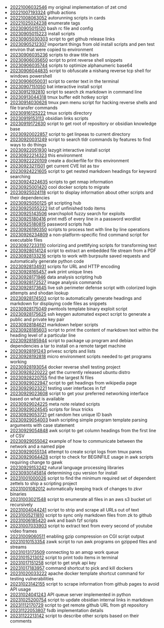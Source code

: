 - [20221006032546](/zet/20221006032546/README.md) my original implementation of zet cmd
- [20221007193324](/zet/20221007193324/README.md) github actions
- [20221008063052](/zet/20221008063052/README.md) autorunning scripts in cards
- [20221025024238](/zet/20221025024238/README.md) enumerate tags
- [20230905015120](/zet/20230905015120/README.md) bash rc file and config
- [20230905015223](/zet/20230905015223/README.md) install scripts
- [20230905030303](/zet/20230905030303/README.md) script to get github release links
- [20230905212307](/zet/20230905212307/README.md) important things from old install scripts and pen test environ that were copied to environment
- [20230906035236](/zet/20230906035236/README.md) scripts to draw title bars
- [20230906035650](/zet/20230906035650/README.md) script to print reverse shell snippets
- [20230906035744](/zet/20230906035744/README.md) scripts to optimize alphanumeric base64
- [20230906044835](/zet/20230906044835/README.md) script to obfuscate a nishang reverse tcp shell for windows powershell
- [20230906050031](/zet/20230906050031/README.md) script to center text in the terminal
- [20230907151050](/zet/20230907151050/README.md) bat interactive install script
- [20230912192810](/zet/20230912192810/README.md) script to search zk markdown in command line
- [20230913044318](/zet/20230913044318/README.md) tmux buffer edit hotkey script
- [20230914030626](/zet/20230914030626/README.md) tmux pwn menu script for hacking reverse shells and file transfer commands
- [20230916125222](/zet/20230916125222/README.md) tmux scripts directory
- [20230919153113](/zet/20230919153113/README.md) obsidian links scripts
- [20230919172630](/zet/20230919172630/README.md) script to get root of repository or obsidian knowledge base
- [20230920022857](/zet/20230920022857/README.md) script to get linpeas to current directory
- [20230920031249](/zet/20230920031249/README.md) script to search tldr commands by features to find ways to do things
- [20230922051930](/zet/20230922051930/README.md) lazygit interactive install script
- [20230922214323](/zet/20230922214323/README.md) this environment
- [20230922220109](/zet/20230922220109/README.md) create a dockerfile for this environment
- [20230923211501](/zet/20230923211501/README.md) get current CVE list as tsv
- [20230924221605](/zet/20230924221605/README.md) script to get nested markdown headings for keyword searching
- [20230924224635](/zet/20230924224635/README.md) scripts to get nmap information
- [20230925001420](/zet/20230925001420/README.md) cool docker scripts to migrate
- [20230925024118](/zet/20230925024118/README.md) script to display information about other scripts and their dependencies
- [20230925050125](/zet/20230925050125/README.md) git scripting hub
- [20230925055222](/zet/20230925055222/README.md) list of unfinished todo items
- [20230925143506](/zet/20230925143506/README.md) searchsploit fuzzy search for exploits
- [20230925180416](/zet/20230925180416/README.md) print md5 of every line in a password wordlist
- [20230925180815](/zet/20230925180815/README.md) password scripts hub
- [20230926190350](/zet/20230926190350/README.md) scripts to process text with line by line operations
- [20230926234809](/zet/20230926234809/README.md) a non-platform-specific find command script for executable files
- [20230927233110](/zet/20230927233110/README.md) colorizing and prettifying scripts for transforming text
- [20230928014124](/zet/20230928014124/README.md) script to extract an embedded file stream from a PDF
- [20230928133216](/zet/20230928133216/README.md) scripts to work with burpsuite saved requests and automatically generate python code
- [20230928134931](/zet/20230928134931/README.md) scripts for URL and HTTP encoding
- [20230928165457](/zet/20230928165457/README.md) awk print unique lines
- [20230928171946](/zet/20230928171946/README.md) data analysis scripting hub
- [20230928172527](/zet/20230928172527/README.md) image analysis commands
- [20230928173645](/zet/20230928173645/README.md) live ssh perimeter defense script with colorized login attempts and shodan lookup
- [20230928174503](/zet/20230928174503/README.md) script to automatically generate headings and markdown for displaying code files as snippets
- [20230928175049](/zet/20230928175049/README.md) pwntools template binary exploit script
- [20230928175625](/zet/20230928175625/README.md) ssh keygen automated expect script to generate a public and private key pair
- [20230928184621](/zet/20230928184621/README.md) markdown helper scripts
- [20230928185603](/zet/20230928185603/README.md) script to print the content of markdown text within the heading level of a particular line
- [20230928185944](/zet/20230928185944/README.md) script to package up program and debian dependencies a tar to install on a remote target machine
- [20230928191243](/zet/20230928191243/README.md) privesc scripts and lists
- [20230928192818](/zet/20230928192818/README.md) micro environment scripts needed to get programs working
- [20230928193054](/zet/20230928193054/README.md) docker reverse shell testing project
- [20230928220222](/zet/20230928220222/README.md) get the currently released ubuntu distro
- [20230928220755](/zet/20230928220755/README.md) find the largest N files
- [20230929022947](/zet/20230929022947/README.md) script to get headings from wikipedia page
- [20230929023221](/zet/20230929023221/README.md) testing user interfaces in fzf
- [20230929023608](/zet/20230929023608/README.md) script to get your preferred networking interface based on what is available
- [20230929024225](/zet/20230929024225/README.md) meta note related scripts
- [20230929024545](/zet/20230929024545/README.md) scripts for linux tricks
- [20230929053721](/zet/20230929053721/README.md) get random hex unique ID bash
- [20230929054003](/zet/20230929054003/README.md) bash scripting simple program template parsing arguments with case statement
- [20230929054848](/zet/20230929054848/README.md) awk script to get column headings from the first line of CSV
- [20230929055042](/zet/20230929055042/README.md) example of how to communicate between the network and a named pipe
- [20230929055134](/zet/20230929055134/README.md) attempt to create script logs from tmux panes
- [20230929064428](/zet/20230929064428/README.md) script to check for BEGINFILE usage in awk scripts requiring change to gawk
- [20230929153242](/zet/20230929153242/README.md) natural language processing libraries
- [20230930145814](/zet/20230930145814/README.md) determining cpu version for install
- [20231001000026](/zet/20231001000026/README.md) script to find the minimum required set of dependent zettels to ship a scripting project
- [20231001082012](/zet/20231001082012/README.md) automatically keeping track of changes to zkvr binaries
- [20231003021548](/zet/20231003021548/README.md) script to enumerate all files in an aws s3 bucket url recursively
- [20231004044241](/zet/20231004044241/README.md) script to strip and scrape all URLs out of text
- [20231005211810](/zet/20231005211810/README.md) script to sync only markdown files from zk to github
- [20231006185420](/zet/20231006185420/README.md) awk and bash fzf scripts
- [20231007033903](/zet/20231007033903/README.md) script to extract text from every second of youtube video frames
- [20231009060511](/zet/20231009060511/README.md) enabling gzip compression on CGI script output
- [20231010153354](/zet/20231010153354/README.md) zawk script to run awk programs on gzipped files and streams
- [20231013173509](/zet/20231013173509/README.md) connecting to an amqp work queue
- [20231015213012](/zet/20231015213012/README.md) script to print todo items in terminal
- [20231017151258](/zet/20231017151258/README.md) script to get snyk api key
- [20231017183957](/zet/20231017183957/README.md) command shortcut to pick and kill dockers
- [20231020033222](/zet/20231020033222/README.md) apache docker template shortcut command for testing vulnerabilities
- [20231023142155](/zet/20231023142155/README.md) script to scrape information from github pages to avoid API usage
- [20231024041243](/zet/20231024041243/README.md) API queue server implemented in python
- [20231025200754](/zet/20231025200754/README.md) script to update obsidian internal links in markdown
- [20231112170729](/zet/20231112170729/README.md) script to get remote github URL from git repository
- [20231122053807](/zet/20231122053807/README.md) fsdb implementation details
- [20231122213142](/zet/20231122213142/README.md) script to describe other scripts based on their comments
